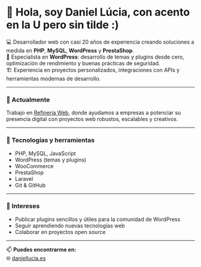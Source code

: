 # 👋 Hola, soy Daniel Lúcia, con acento en la U pero sin tilde :)

💻 Desarrollador web con casi 20 años de experiencia creando soluciones a medida en **PHP**, **MySQL**, **WordPress** y **PrestaShop**.  
🚀 Especialista en **WordPress**: desarrollo de temas y plugins desde cero, optimización de rendimiento y buenas prácticas de seguridad.  
🏗️ Experiencia en proyectos personalizados, integraciones con APIs y herramientas modernas de desarrollo.

---

### 🌟 Actualmente
Trabajo en [Refineria Web](https://refineria.es), donde ayudamos a empresas a potenciar su presencia digital con proyectos web robustos, escalables y creativos.

---

### 🔧 Tecnologías y herramientas
- PHP, MySQL, JavaScript
- WordPress (temas y plugins)
- WooCommerce
- PrestaShop
- Laravel
- Git & GitHub

---

### 📌 Intereses
- Publicar plugins sencillos y útiles para la comunidad de WordPress  
- Seguir aprendiendo nuevas tecnologías web  
- Colaborar en proyectos open source  

---

📫 **Puedes encontrarme en:**  
🌐 [daniellucia.es](https://daniellucia.es)  
